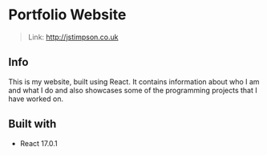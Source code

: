 # Portfolio Website
> 
> Link: http://jstimpson.co.uk

## Info
This is my website, built using React. It contains information about who I am and what I do and also showcases some of the programming projects that I have worked on.

<!-- Technologies used in development -->
## Built with
* React 17.0.1
